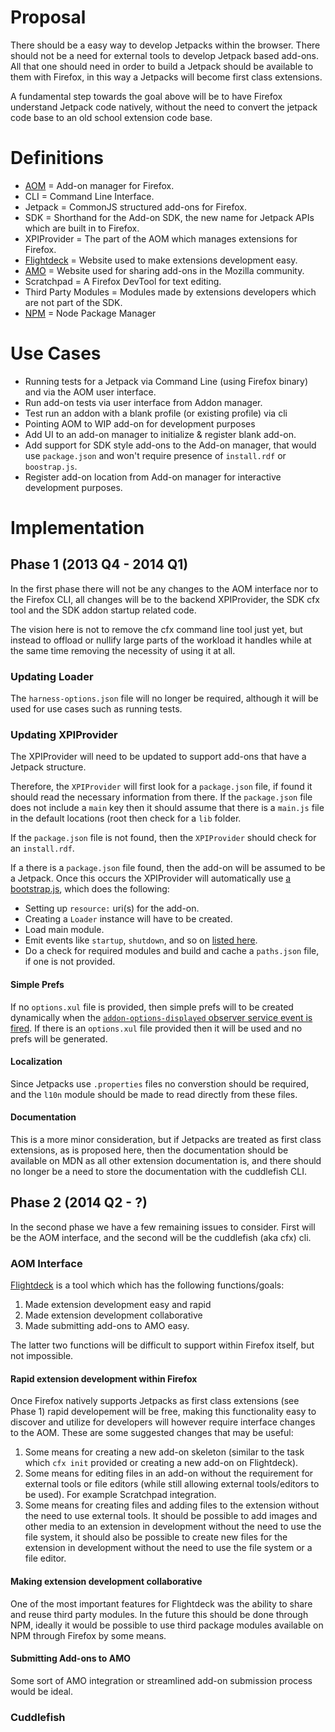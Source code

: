 # Proposal

There should be a easy way to develop Jetpacks within the browser.  There should not be a need for external
tools to develop Jetpack based add-ons.  All that one should need in order to build a Jetpack should be
available to them with Firefox, in this way a Jetpacks will become first class extensions.

A fundamental step towards the goal above will be to have Firefox understand Jetpack code natively,
without the need to convert the jetpack code base to an old school extension code base.

# Definitions

* [AOM](about:addons) = Add-on manager for Firefox.
* CLI = Command Line Interface.
* Jetpack = CommonJS structured add-ons for Firefox.
* SDK = Shorthand for the Add-on SDK, the new name for Jetpack APIs which are built in to Firefox.
* XPIProvider = The part of the AOM which manages extensions for Firefox.
* [Flightdeck](https://builder.addons.mozilla.org/) = Website used to make extensions development easy.
* [AMO](https://addons.mozilla.org/) = Website used for sharing add-ons in the Mozilla community.
* Scratchpad = A Firefox DevTool for text editing.
* Third Party Modules = Modules made by extensions developers which are not part of the SDK.
* [NPM](https://npmjs.org/) = Node Package Manager

# Use Cases

* Running tests for a Jetpack via Command Line (using Firefox binary) and via the AOM user interface.
* Run add-on tests via user interface from Addon manager.
* Test run an addon with a blank profile (or existing profile) via cli
* Pointing AOM to WIP add-on for development purposes
* Add UI to an add-on manager to initialize & register blank add-on.
* Add support for SDK style add-ons to the Add-on manager, that would use `package.json` and
won't require presence of `install.rdf` or `boostrap.js`.
* Register add-on location from Add-on manager for interactive development purposes.


# Implementation

## Phase 1 (2013 Q4 - 2014 Q1)

In the first phase there will not be any changes to the AOM interface nor to the Firefox CLI, all changes will be to the backend XPIProvider, the SDK cfx tool and the SDK addon startup related code.

The vision here is not to remove the cfx command line tool just yet, but instead to offload or nullify large parts
of the workload it handles while at the same time removing the necessity of using it at all.

### Updating Loader

The `harness-options.json` file will no longer be required, although it will be used for use cases such as running tests.

### Updating XPIProvider

The XPIProvider will need to be updated to support add-ons that have a Jetpack structure.

Therefore, the `XPIProvider` will first look for a `package.json` file, if found it should
read the necessary information from there.  If the `package.json` file does not include a `main`
key then it should assume that there is a `main.js` file in the default locations (root then check for a `lib` folder.

If the `package.json` file is not found, then the `XPIProvider` should check for an `install.rdf`.

If a there is a `package.json` file found,
then the add-on will be assumed to be a Jetpack.  Once
this occurs the XPIProvider will automatically use [a bootstrap.js](https://github.com/mozilla/addon-sdk/blob/master/app-extension/bootstrap.js), which does the following:

* Setting up `resource:` uri(s) for the add-on.
* Creating a `Loader` instance will have to be created.
* Load main module.
* Emit events like `startup`, `shutdown`, and so on [listed here](https://developer.mozilla.org/en-US/docs/Extensions/Bootstrapped_extensions#Bootstrap_entry_points).
* Do a check for required modules and build and cache a `paths.json` file, if one is not provided.

#### Simple Prefs

If no `options.xul` file is provided, then simple prefs will to be created dynamically when the
[`addon-options-displayed` observer service event is fired](https://developer.mozilla.org/en-US/docs/Extensions/Inline_Options#Display_notifications).
If there is an `options.xul` file provided then it will be used and no prefs will be generated.

#### Localization

Since Jetpacks use `.properties` files no converstion should be required, and the `l10n` module
should be made to read directly from these files.

#### Documentation

This is a more minor consideration, but if Jetpacks are treated as first class extensions, as is
proposed here, then the documentation should be available on MDN as all other extension documentation
is, and there should no longer be a need to store the documentation with the cuddlefish CLI.

## Phase 2 (2014 Q2 - ?)

In the second phase we have a few remaining issues to consider.  First will be the AOM interface,
and the second will be the cuddlefish (aka cfx) cli.

### AOM Interface

[Flightdeck](https://wiki.mozilla.org/AMO/FlightDeck) is a tool which which has the following functions/goals:

1. Made extension development easy and rapid
2. Made extension development collaborative
3. Made submitting add-ons to AMO easy.

The latter two functions will be difficult to support within Firefox itself, but not impossible.

#### Rapid extension development within Firefox

Once Firefox natively supports Jetpacks as first class extensions (see Phase 1) rapid developement will
be free, making this functionality easy to discover and utilize for developers will however require
interface changes to the AOM.  These are some suggested changes that may be useful:

1. Some means for creating a new add-on skeleton (similar to the task which `cfx init` provided or
creating a new add-on on Flightdeck).
2. Some means for editing files in an add-on without the requirement for external tools or
file editors (while still allowing external tools/editors to be used).  For example Scratchpad integration.
3. Some means for creating files and adding files to the extension without the need to use external tools.
It should be possible to add images and other media to an extension in development without the need to
use the file system, it should also be possible to create new files for the extension in development without
the need to use the file system or a file editor.

#### Making extension development collaborative

One of the most important features for Flightdeck was the ability to share and reuse third party modules.
In the future this should be done through NPM, ideally it would be possible to use third package modules
available on NPM through Firefox by some means.

#### Submitting Add-ons to AMO

Some sort of AMO integration or streamlined add-on submission process would be ideal.

### Cuddlefish


